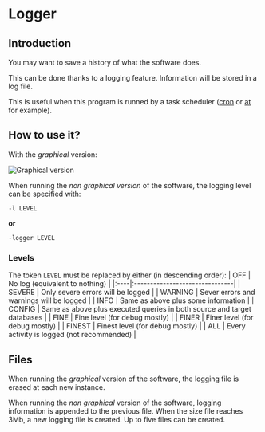 # Logger #

## Introduction ##

You may want to save a history of what the software does.

This can be done thanks to a logging feature. Information will be stored in a log file.

This is useful when this program is runned by a task scheduler ([cron](http://en.wikipedia.org/wiki/Cron) or [at](http://en.wikipedia.org/wiki/At_%28Windows%29) for example).

## How to use it? ##

With the _graphical_ version:

<img src='http://etud.insa-toulouse.fr/~buisson/TEMP/home.png' alt='Graphical version' />

When running the _non graphical version_ of the software, the logging level can be specified with:
```
-l LEVEL
```
**or**
```
-logger LEVEL
```

### Levels ###

The token `LEVEL` must be replaced by either (in descending order):
| OFF | No log (equivalent to nothing) |
|:----|:-------------------------------|
| SEVERE | Only severe errors will be logged |
| WARNING | Sever errors and warnings will be logged |
| INFO | Same as above plus some information |
| CONFIG | Same as above plus executed queries in both source and target databases |
| FINE | Fine level (for debug mostly) |
| FINER | Finer level (for debug mostly) |
| FINEST | Finest level (for debug mostly) |
| ALL | Every activity is logged (not recommended) |

## Files ##

When running the _graphical_ version of the software, the logging file is erased at each new instance.

When running the _non graphical_ version of the software, logging information is appended to the previous file.
When the size file reaches 3Mb, a new logging file is created. Up to five files can be created.